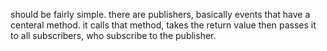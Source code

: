 should be fairly simple. there are publishers, basically events that have a centeral method. it calls that method, takes the return value then passes it to all subscribers, who subscribe to the publisher.